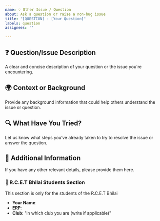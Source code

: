 ```yaml
---
name: 💡 Other Issue / Question
about: Ask a question or raise a non-bug issue
title: "[QUESTION] - [Your Question]"
labels: question
assignees: ''

---
```


## ❓ Question/Issue Description
A clear and concise description of your question or the issue you're encountering.

## 🌍 Context or Background
Provide any background information that could help others understand the issue or question.

## 🔍 What Have You Tried?
Let us know what steps you’ve already taken to try to resolve the issue or answer the question.

## 🙋 Additional Information
If you have any other relevant details, please provide them here.


### 🏫 R.C.E.T Bhilai Students Section

This section is only for the students of the R.C.E.T Bhilai

- **Your Name**: 
- **ERP**: 
- **Club**: "in which club you are (write if applicable)"